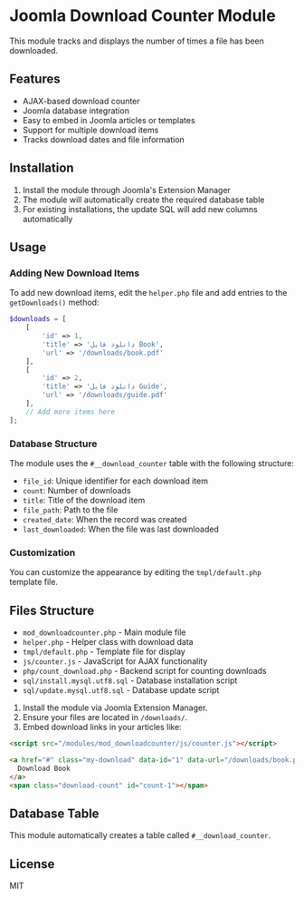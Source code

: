 # Joomla Download Counter Module

This module tracks and displays the number of times a file has been downloaded.

## Features
- AJAX-based download counter
- Joomla database integration
- Easy to embed in Joomla articles or templates
- Support for multiple download items
- Tracks download dates and file information

## Installation

1. Install the module through Joomla's Extension Manager
2. The module will automatically create the required database table
3. For existing installations, the update SQL will add new columns automatically

## Usage

### Adding New Download Items

To add new download items, edit the `helper.php` file and add entries to the `getDownloads()` method:

```php
$downloads = [
    [
        'id' => 1,
        'title' => 'دانلود فایل Book',
        'url' => '/downloads/book.pdf'
    ],
    [
        'id' => 2,
        'title' => 'دانلود فایل Guide', 
        'url' => '/downloads/guide.pdf'
    ],
    // Add more items here
];
```

### Database Structure

The module uses the `#__download_counter` table with the following structure:
- `file_id`: Unique identifier for each download item
- `count`: Number of downloads
- `title`: Title of the download item
- `file_path`: Path to the file
- `created_date`: When the record was created
- `last_downloaded`: When the file was last downloaded

### Customization

You can customize the appearance by editing the `tmpl/default.php` template file.

## Files Structure

- `mod_downloadcounter.php` - Main module file
- `helper.php` - Helper class with download data
- `tmpl/default.php` - Template file for display
- `js/counter.js` - JavaScript for AJAX functionality
- `php/count_download.php` - Backend script for counting downloads
- `sql/install.mysql.utf8.sql` - Database installation script
- `sql/update.mysql.utf8.sql` - Database update script
1. Install the module via Joomla Extension Manager.
2. Ensure your files are located in `/downloads/`.
3. Embed download links in your articles like:

```html
<script src="/modules/mod_downloadcounter/js/counter.js"></script>

<a href="#" class="my-download" data-id="1" data-url="/downloads/book.pdf">
  Download Book
</a>
<span class="download-count" id="count-1"></span>
```

## Database Table
This module automatically creates a table called `#__download_counter`.

## License
MIT
